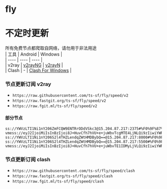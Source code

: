 # fly
# 不定时更新
所有免费节点都爬取自网络，请勿用于非法用途  
|  工具  | Android  | Windows  |  
|  ----  | ----   | ----  |  
| v2ray  | [v2rayNG](https://github.com/2dust/v2rayNG/releases) | [v2rayN](https://github.com/2dust/v2rayN/releases) |  
| Clash  | - | [Clash For Windows](https://github.com/2dust/clashN/releases) | 
  
### 节点更新订阅  v2ray
- `https://raw.githubusercontent.com/ts-sf/fly/speed/v2`  
- `https://raw.fastgit.org/ts-sf/fly/speed/v2`  
- `https://raw.fgit.ml/ts-sf/fly/speed/v2`  
#### 部分节点  
``` 
ss://YWVzLTI1Ni1nY206ZmFCQW9ENTRrODdVSkc3@15.204.87.217:2375#%F0%9F%87%BA%F0%9F%87%B8US%E7%BE%8E%E5%9B%BD5%201.7MB%2Fs
vmess://eyJ2IjoiMiIsInBzIjoi8J+HuvCfh7hVU+e+juWbvTcgMTE4LjNLQi9zIiwiYWRkIjoiMTcyLjY3LjE5OS4xODUiLCJwb3J0IjoiODA4MCIsImlkIjoiYjU1MWFhMjItMjJhZi0xMWVlLWI4ZDgtZjIzYzkzMmViNjhkIiwiYWlkIjoiMCIsInNjeSI6ImF1dG8iLCJuZXQiOiJ3cyIsInR5cGUiOiJub25lIiwiaG9zdCI6Im9paWN0dy55eWRzaWkuY29tIiwicGF0aCI6Ii8iLCJ0bHMiOiIiLCJzbmkiOiIiLCJ0ZXN0X25hbWUiOiJVU+e+juWbvTcifQ==
ss://YWVzLTI1Ni1nY206S2l4THZLendqZWtHMDBybQ==@15.204.87.217:8000#%F0%9F%87%BA%F0%9F%87%B8US%E7%BE%8E%E5%9B%BD9%202.0MB%2Fs
ss://YWVzLTI1Ni1nY206S2l4THZLendqZWtHMDBybQ==@15.204.87.217:5500#%F0%9F%87%BA%F0%9F%87%B8US%E7%BE%8E%E5%9B%BD14%201.7MB%2Fs
vmess://eyJ2IjoiMiIsInBzIjoi8J+HuvCfh7hVU+e+juWbvTE1IDMyLjVLQi9zIiwiYWRkIjoiMTA0LjE5LjQwLjk5IiwicG9ydCI6Ijg4ODAiLCJpZCI6IjU3ZTBjYjRkLWVhZTUtNDhlYy04MDkxLTE0OWRjMmIzMDllMCIsImFpZCI6IjAiLCJzY3kiOiJhdXRvIiwibmV0Ijoid3MiLCJ0eXBlIjoibm9uZSIsImhvc3QiOiJ1ay5tb3NzLm5ldHdvcmsiLCJwYXRoIjoiL2QvNjVkZDUwMy5URy5XYW5nQ2FpMi5XYW5nQ2FpXzg6MTA3NjkwIiwidGxzIjoiIiwic25pIjoiIiwidGVzdF9uYW1lIjoiVVPnvo7lm70xNSJ9
```
### 节点更新订阅  clash
- `https://raw.githubusercontent.com/ts-sf/fly/speed/clash`  
- `https://raw.fastgit.org/ts-sf/fly/speed/clash`  
- `https://raw.fgit.ml/ts-sf/fly/speed/clash`  


